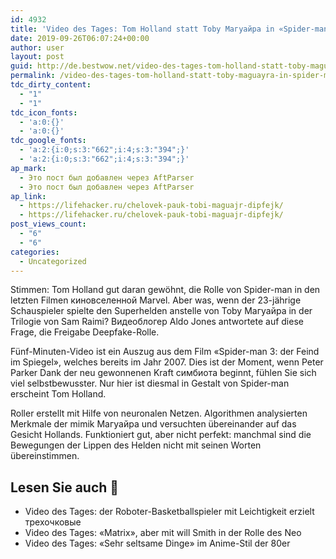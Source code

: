 ```yaml
---
id: 4932
title: 'Video des Tages: Tom Holland statt Toby Магуайра in «Spider-man 3» von Sam Raimi'
date: 2019-09-26T06:07:24+00:00
author: user
layout: post
guid: http://de.bestwow.net/video-des-tages-tom-holland-statt-toby-maguayra-in-spider-man-3-von-sam-raimi/
permalink: /video-des-tages-tom-holland-statt-toby-maguayra-in-spider-man-3-von-sam-raimi/
tdc_dirty_content:
  - "1"
  - "1"
tdc_icon_fonts:
  - 'a:0:{}'
  - 'a:0:{}'
tdc_google_fonts:
  - 'a:2:{i:0;s:3:"662";i:4;s:3:"394";}'
  - 'a:2:{i:0;s:3:"662";i:4;s:3:"394";}'
ap_mark:
  - Это пост был добавлен через AftParser
  - Это пост был добавлен через AftParser
ap_link:
  - https://lifehacker.ru/chelovek-pauk-tobi-maguajr-dipfejk/
  - https://lifehacker.ru/chelovek-pauk-tobi-maguajr-dipfejk/
post_views_count:
  - "6"
  - "6"
categories:
  - Uncategorized
---
```

Stimmen: Tom Holland gut daran gewöhnt, die Rolle von Spider-man in den letzten Filmen киновселенной Marvel. Aber was, wenn der 23-jährige Schauspieler spielte den Superhelden anstelle von Toby Магуайра in der Trilogie von Sam Raimi? Видеоблогер Aldo Jones antwortete auf diese Frage, die Freigabe Deepfake-Rolle.

Fünf-Minuten-Video ist ein Auszug aus dem Film «Spider-man 3: der Feind im Spiegel», welches bereits im Jahr 2007. Dies ist der Moment, wenn Peter Parker Dank der neu gewonnenen Kraft симбиота beginnt, fühlen Sie sich viel selbstbewusster. Nur hier ist diesmal in Gestalt von Spider-man erscheint Tom Holland.</p> 

Roller erstellt mit Hilfe von neuronalen Netzen. Algorithmen analysierten Merkmale der mimik Магуайра und versuchten übereinander auf das Gesicht Hollands. Funktioniert gut, aber nicht perfekt: manchmal sind die Bewegungen der Lippen des Helden nicht mit seinen Worten übereinstimmen.

<div>
  <h2 class="read-also__title">
    <span>Lesen Sie auch</span> <span>🧐 </span>
  </h2>
  
  <ul class="read-also__list">
    <li>
      Video des Tages: der Roboter-Basketballspieler mit Leichtigkeit erzielt трехочковые
    </li>
    <li>
      Video des Tages: «Matrix», aber mit will Smith in der Rolle des Neo
    </li>
    <li>
      Video des Tages: «Sehr seltsame Dinge» im Anime-Stil der 80er
    </li>
  </ul>
</div>